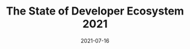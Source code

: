 ---
date: 2021-07-16
publisher: jetbrains
tags:
  - surveys
  - meta
target_url: https://www.jetbrains.com/lp/devecosystem-2021/
title: The State of Developer Ecosystem 2021
---